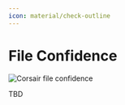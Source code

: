 ```yaml
---
icon: material/check-outline
---
```


# File Confidence

<img src="../../assets/images/flow-file-confidence.drawio.svg" alt="Corsair file confidence" class="invert-on-slate">

TBD
